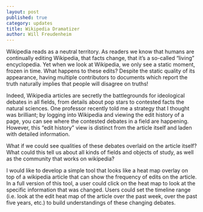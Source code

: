 ```yaml
---
layout: post
published: true
category: updates
title: Wikipedia Dramatizer
author: Will Freudenheim
---
```

Wikipedia reads as a neutral territory. As readers we know that humans are continually editing Wikipedia, that facts change, that it’s a so-called “living” encyclopedia. Yet when we look at Wikipedia, we only see a static moment, frozen in time. What happens to these edits? Despite the static quality of its appearance, having multiple contributors to documents which report the truth naturally implies that people will disagree on truths!

Indeed, Wikipedia articles are secretly the battlegrounds for ideological debates in all fields, from details about pop stars to contested facts the natural sciences. One professor recently told me a strategy that I thought was brilliant; by logging into Wikipedia and viewing the edit history of a page, you can see where the contested debates in a field are happening. However, this “edit history” view is distinct from the article itself and laden with detailed information. 

What if we could see qualities of these debates overlaid on the article itself? What could this tell us about all kinds of fields and objects of study, as well as the community that works on wikipedia? 

I would like to develop a simple tool that looks like a heat map overlay on top of a wikipedia article that can show the frequency of edits on the article. In a full version of this tool, a user could click on the heat map to look at the specific information that was changed. Users could set the timeline range (i.e. look at the edit heat map of the article over the past week, over the past five years, etc.) to build understandings of these changing debates.